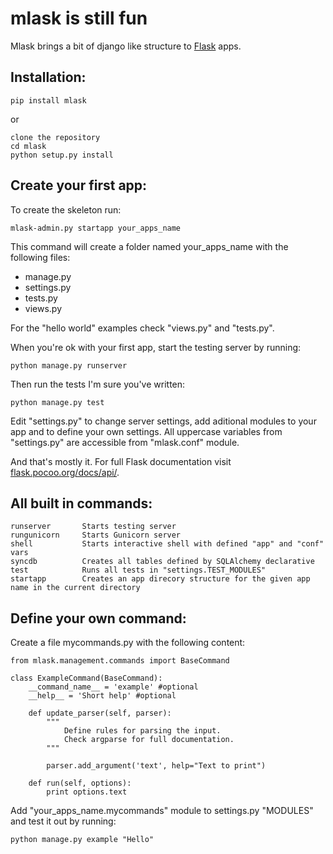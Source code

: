mlask is still fun
==================

Mlask brings a bit of django like structure to [Flask](http://flask.pocoo.org/) apps.


Installation:
------------

	pip install mlask

or

	clone the repository
	cd mlask
	python setup.py install


Create your first app:
----------------------

To create the skeleton run:

	mlask-admin.py startapp your_apps_name

This command will create a folder named your\_apps\_name with the following files:
* manage.py
* settings.py
* tests.py
* views.py

For the "hello world" examples check "views.py" and "tests.py".

When you're ok with your first app, start the testing server by running:

	python manage.py runserver

Then run the tests I'm sure you've written:

	python manage.py test

Edit "settings.py" to change server settings, add aditional modules to your app and to define your own settings.
All uppercase variables from "settings.py" are accessible from "mlask.conf" module.

And that's mostly it. For full Flask documentation visit [flask.pocoo.org/docs/api/](http://flask.pocoo.org/docs/api/).

All built in commands:
----------------------

	runserver		Starts testing server
	rungunicorn		Starts Gunicorn server
	shell			Starts interactive shell with defined "app" and "conf" vars
	syncdb			Creates all tables defined by SQLAlchemy declarative
	test			Runs all tests in "settings.TEST_MODULES"
	startapp		Creates an app direcory structure for the given app name in the current directory


Define your own command:
-------------------------

Create a file mycommands.py with the following content:

	from mlask.management.commands import BaseCommand

	class ExampleCommand(BaseCommand):
		__command_name__ = 'example' #optional
		__help__ = 'Short help' #optional

		def update_parser(self, parser):
			"""
				Define rules for parsing the input.
				Check argparse for full documentation.
			"""

			parser.add_argument('text', help="Text to print")

		def run(self, options):
			print options.text

Add "your\_apps\_name.mycommands" module to settings.py "MODULES" and test it out by running:

	python manage.py example "Hello"
